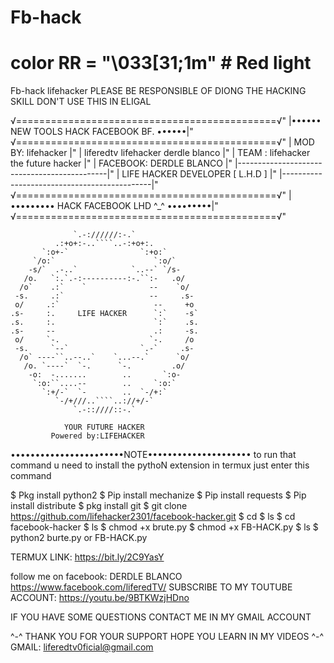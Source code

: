 # Fb-hack
# color RR = "\033[31;1m" # Red light
 Fb-hack
 lifehacker
 PLEASE BE RESPONSIBLE OF DIONG THE HACKING SKILL
 DON'T USE THIS IN ELIGAL

 √=============================================√"
 |••••••   NEW TOOLS HACK FACEBOOK BF.   ••••••|"
 √=============================================√"
 |            MOD BY: lifehacker               |"
 |       liferedtv lifehacker derdle blanco    |"
 |        TEAM : lifehacker the future hacker  |"
 |             FACEBOOK: DERDLE BLANCO         |"
 |---------------------------------------------|"
 |        LIFE HACKER DEVELOPER [ L.H.D ]      |"
 |---------------------------------------------|"
 √=============================================√"
 |•••••••••   HACK FACEBOOK LHD ^_^   •••••••••|"
 √=============================================√"

 
                  `.-://////:-.`
              .:+o+:-..````..-:+o+:.
           `:o+-`                `:+o:`
         `/o:`                      `:o/`
        -s/`  .-..`            `..--` `/s-
       /o.   `:.`.-:----------:-.``:-   .o/
      /o`    .:`    `              --    `o/
     -s.     .:`                   --     .s-
     o/     .:`                     --     +o
    .s-     :.     LIFE HACKER      `:`    -s`
    .s.     :.                      `:`    .s.
    .s-     --                      .:     -s.
     o/     `-.                    `-.     /o
     -s.     `--`                `.-`     .s-
      /o` ----``..--..`    `...--.`      `o/
       /o. `----`  `-.      `-.         .o/
        -o:  -.......        ..       `:o-
         `:o:``....--        ..     `:o:`
           `:+/-`  `-        ..  `-/+:`
              `-/+///..````..://+/-`
                  `.-::////::-.`

                YOUR FUTURE HACKER
             Powered by:LIFEHACKER

•••••••••••••••••••••••NOTE•••••••••••••••••••••
to run that command u need to install the pythoN
extension in termux just enter this command

$ Pkg install python2
$ Pip install mechanize
$ Pip install requests
$ Pip install distribute
$ pkg install git
$ git clone https://github.com/lifehacker2301/facebook-hacker.git
$ cd
$ ls
$ cd facebook-hacker
$ ls
$ chmod +x brute.py
$ chmod +x FB-HACK.py
$ ls
$ python2 burte.py or FB-HACK.py

TERMUX LINK: https://bit.ly/2C9YasY

follow me on facebook: DERDLE BLANCO  https://www.facebook.com/liferedTV/
SUBSCRIBE TO MY TOUTUBE ACCOUNT: https://youtu.be/9BTKWzjHDno

IF YOU HAVE SOME QUESTIONS CONTACT ME IN MY GMAIL ACCOUNT



^-^ THANK YOU FOR YOUR SUPPORT HOPE YOU LEARN IN MY VIDEOS ^-^
GMAIL: liferedtv0ficial@gmail.com

